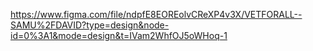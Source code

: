https://www.figma.com/file/ndpfE8EOREolvCReXP4v3X/VETFORALL--SAMU%2FDAVID?type=design&node-id=0%3A1&mode=design&t=IVam2WhfOJ5oWHoq-1